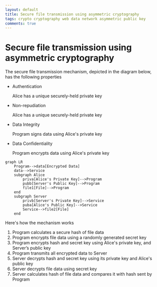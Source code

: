 ```yaml
---
layout: default
title: Secure file transmission using asymmetric cryptography
tags: crypto cryptography web data network asymmetric public key
comments: true
---
```

# Secure file transmission using asymmetric cryptography

The secure file transmission mechanism, depicted in the diagram below, has the following properties

* Authentication

    Alice has a unique securely-held private key

* Non-repudiation

    Alice has a unique securely-held private key

* Data Integrity

    Program signs data using Alice's private key

* Data Confidentiality

    Program encrypts data using Alice's private key

```mermaid
graph LR
    Program-->data[Encrypted Data]
    data-->Service
    subgraph Alice
        priva[Alice's Private Key]-->Program
        pubb[Server's Public Key]-->Program
        file1[File]-->Program
    end
    subgraph Server
        privb[Server's Private Key]-->Service
        puba[Alice's Public Key]-->Service
        Service-->file2[File]
    end
```

Here's how the mechanism works

1. Program calculates a secure hash of file data
2. Program encrypts file data using a randomly generated secret key
3. Program encrypts hash and secret key using Alice's private key, and Server’s public key
4. Program transmits all encrypted data to Server
5. Server decrypts hash and secret key using its private key and Alice's public key
6. Server decrypts file data using secret key
7. Server calculates hash of file data and compares it with hash sent by Program
